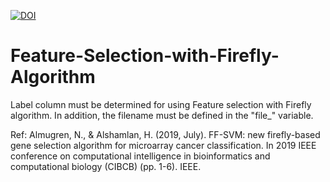 [![DOI](https://zenodo.org/badge/283864320.svg)](https://zenodo.org/doi/10.5281/zenodo.11509239)
# Feature-Selection-with-Firefly-Algorithm

Label column must be determined for using Feature selection with Firefly algorithm. In addition, the filename must be defined in the "file_" variable.


Ref:
Almugren, N., & Alshamlan, H. (2019, July). FF-SVM: new firefly-based gene selection algorithm for microarray cancer classification. In 2019 IEEE conference on computational intelligence in bioinformatics and computational biology (CIBCB) (pp. 1-6). IEEE.
